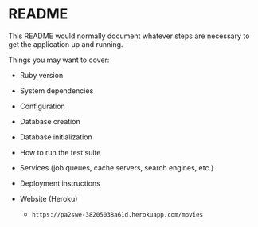 # README

This README would normally document whatever steps are necessary to get the application up and running.

Things you may want to cover:

* Ruby version
* System dependencies
* Configuration
* Database creation
* Database initialization
* How to run the test suite
* Services (job queues, cache servers, search engines, etc.)
* Deployment instructions
* Website (Heroku)

  * `https://pa2swe-38205038a61d.herokuapp.com/movies`
